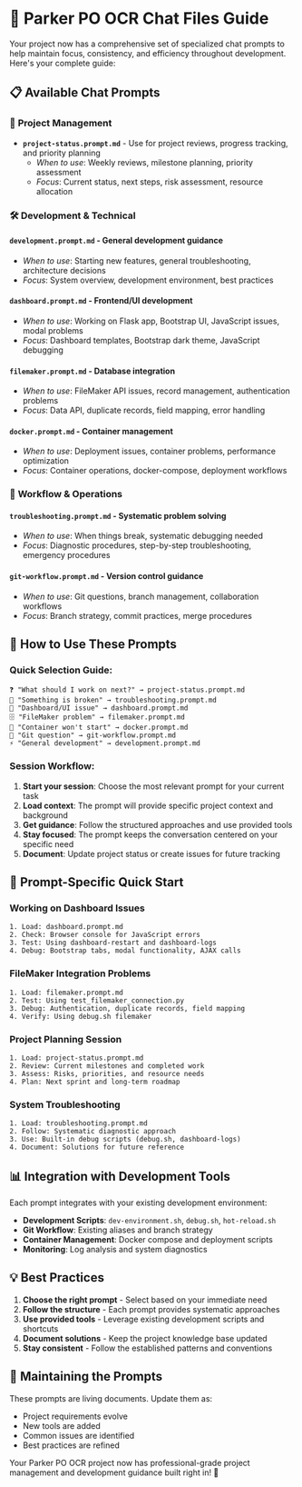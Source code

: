 # 🎯 Parker PO OCR Chat Files Guide

Your project now has a comprehensive set of specialized chat prompts to help maintain focus, consistency, and efficiency throughout development. Here's your complete guide:

## 📋 Available Chat Prompts

### 🎯 **Project Management**
- **`project-status.prompt.md`** - Use for project reviews, progress tracking, and priority planning
  - *When to use*: Weekly reviews, milestone planning, priority assessment
  - *Focus*: Current status, next steps, risk assessment, resource allocation

### 🛠️ **Development & Technical**

#### **`development.prompt.md`** - General development guidance
- *When to use*: Starting new features, general troubleshooting, architecture decisions
- *Focus*: System overview, development environment, best practices

#### **`dashboard.prompt.md`** - Frontend/UI development
- *When to use*: Working on Flask app, Bootstrap UI, JavaScript issues, modal problems
- *Focus*: Dashboard templates, Bootstrap dark theme, JavaScript debugging

#### **`filemaker.prompt.md`** - Database integration
- *When to use*: FileMaker API issues, record management, authentication problems
- *Focus*: Data API, duplicate records, field mapping, error handling

#### **`docker.prompt.md`** - Container management
- *When to use*: Deployment issues, container problems, performance optimization
- *Focus*: Container operations, docker-compose, deployment workflows

### 🔧 **Workflow & Operations**

#### **`troubleshooting.prompt.md`** - Systematic problem solving
- *When to use*: When things break, systematic debugging needed
- *Focus*: Diagnostic procedures, step-by-step troubleshooting, emergency procedures

#### **`git-workflow.prompt.md`** - Version control guidance
- *When to use*: Git questions, branch management, collaboration workflows
- *Focus*: Branch strategy, commit practices, merge procedures

## 🚀 How to Use These Prompts

### **Quick Selection Guide:**

```
❓ "What should I work on next?" → project-status.prompt.md
🐛 "Something is broken" → troubleshooting.prompt.md  
🎨 "Dashboard/UI issue" → dashboard.prompt.md
🗄️ "FileMaker problem" → filemaker.prompt.md
🐳 "Container won't start" → docker.prompt.md
📝 "Git question" → git-workflow.prompt.md
⚡ "General development" → development.prompt.md
```

### **Session Workflow:**

1. **Start your session**: Choose the most relevant prompt for your current task
2. **Load context**: The prompt will provide specific project context and background
3. **Get guidance**: Follow the structured approaches and use provided tools
4. **Stay focused**: The prompt keeps the conversation centered on your specific need
5. **Document**: Update project status or create issues for future tracking

## 🎯 Prompt-Specific Quick Start

### Working on Dashboard Issues
```
1. Load: dashboard.prompt.md
2. Check: Browser console for JavaScript errors
3. Test: Using dashboard-restart and dashboard-logs
4. Debug: Bootstrap tabs, modal functionality, AJAX calls
```

### FileMaker Integration Problems
```
1. Load: filemaker.prompt.md
2. Test: Using test_filemaker_connection.py
3. Debug: Authentication, duplicate records, field mapping
4. Verify: Using debug.sh filemaker
```

### Project Planning Session
```
1. Load: project-status.prompt.md
2. Review: Current milestones and completed work
3. Assess: Risks, priorities, and resource needs
4. Plan: Next sprint and long-term roadmap
```

### System Troubleshooting
```
1. Load: troubleshooting.prompt.md
2. Follow: Systematic diagnostic approach
3. Use: Built-in debug scripts (debug.sh, dashboard-logs)
4. Document: Solutions for future reference
```

## 📊 Integration with Development Tools

Each prompt integrates with your existing development environment:

- **Development Scripts**: `dev-environment.sh`, `debug.sh`, `hot-reload.sh`
- **Git Workflow**: Existing aliases and branch strategy
- **Container Management**: Docker compose and deployment scripts
- **Monitoring**: Log analysis and system diagnostics

## 💡 Best Practices

1. **Choose the right prompt** - Select based on your immediate need
2. **Follow the structure** - Each prompt provides systematic approaches
3. **Use provided tools** - Leverage existing development scripts and shortcuts
4. **Document solutions** - Keep the project knowledge base updated
5. **Stay consistent** - Follow the established patterns and conventions

## 🔄 Maintaining the Prompts

These prompts are living documents. Update them as:
- Project requirements evolve
- New tools are added
- Common issues are identified
- Best practices are refined

Your Parker PO OCR project now has professional-grade project management and development guidance built right in! 🎉
